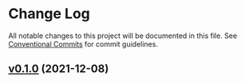 # Change Log

All notable changes to this project will be documented in this file.
See [Conventional Commits](Https://conventionalcommits.org) for commit guidelines.

<!-- changelog -->

## [v0.1.0](https://gitlab.com/jimsy/circuits_uart_midi_framing/compare/v0.1.0...v0.1.0) (2021-12-08)



